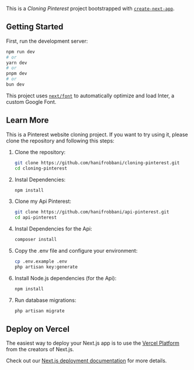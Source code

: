 This is a *Cloning Pinterest* project bootstrapped with [`create-next-app`](https://github.com/vercel/next.js/tree/canary/packages/create-next-app).

## Getting Started

First, run the development server:

```bash
npm run dev
# or
yarn dev
# or
pnpm dev
# or
bun dev
```

This project uses [`next/font`](https://nextjs.org/docs/basic-features/font-optimization) to automatically optimize and load Inter, a custom Google Font.

## Learn More

This is a Pinterest website cloning project. If you want to try using it, please clone the repository and following this steps:

1. Clone the repository:
    ```bash
    git clone https://github.com/hanifrobbani/cloning-pinterest.git
    cd cloning-pinterest
    ```
2. Instal Dependencies:
    ```bash
    npm install
    ```
3. Clone my Api Pinterest:
    ```bash
    git clone https://github.com/hanifrobbani/api-pinterest.git
    cd api-pinterest
    ```
5. Instal Dependencies for the Api:
    ```bash
    composer install
    ```
6. Copy the .env file and configure your environment:
    ```bash
    cp .env.example .env
    php artisan key:generate
    ```
7. Install Node.js dependencies (for the Api):
    ```bash
   npm install
    ```
8. Run database migrations:
    ```bash
   php artisan migrate
    ```


## Deploy on Vercel

The easiest way to deploy your Next.js app is to use the [Vercel Platform](https://vercel.com/new?utm_medium=default-template&filter=next.js&utm_source=create-next-app&utm_campaign=create-next-app-readme) from the creators of Next.js.

Check out our [Next.js deployment documentation](https://nextjs.org/docs/deployment) for more details.